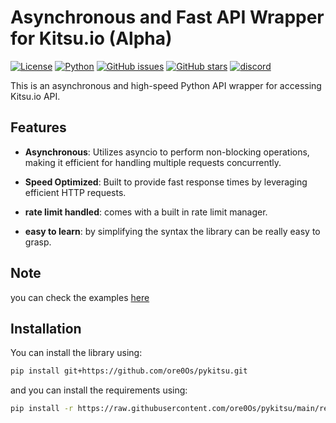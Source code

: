 # Asynchronous and Fast API Wrapper for Kitsu.io (Alpha)

[![License](https://img.shields.io/badge/license-MIT-blue.svg)](https://opensource.org/licenses/MIT)
[![Python](https://img.shields.io/badge/python-3.7%2B-blue.svg)](https://www.python.org/downloads/)
[![GitHub issues](https://img.shields.io/github/issues/ore0Os/pykitsu.svg)](https://github.com/ore0Os/pykitsu/issues)
[![GitHub stars](https://img.shields.io/github/stars/ore0Os/pykitsu.svg)](https://github.com/ore0Os/pykitsu/stargazers)
[![discord](https://img.shields.io/badge/discord-join-blue.svg)](https://discord.gg/aFf7TdJdFV)

This is an asynchronous and high-speed Python API wrapper for accessing Kitsu.io API.

## Features

- **Asynchronous**: Utilizes asyncio to perform non-blocking operations, making it efficient for handling multiple requests concurrently.

- **Speed Optimized**: Built to provide fast response times by leveraging efficient HTTP requests.

- **rate limit handled**: comes with a built in rate limit manager.

- **easy to learn**: by simplifying the syntax the library can be really easy to grasp.

## Note

you can check the examples [here](https://github.com/ore0Os/pykitsu/blob/main/examples)

## Installation

You can install the library using:

```bash
pip install git+https://github.com/ore0Os/pykitsu.git
```

and you can install the requirements using:

```bash
pip install -r https://raw.githubusercontent.com/ore0Os/pykitsu/main/requirements.txt
